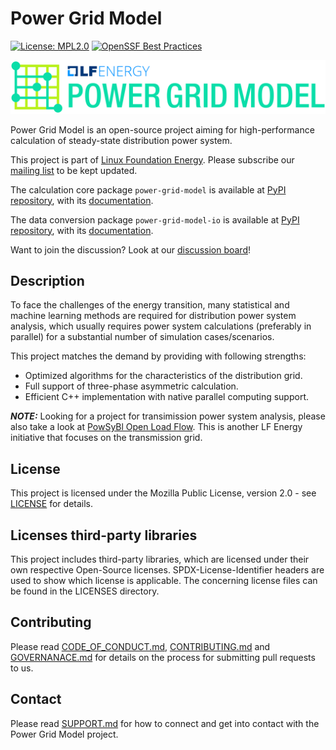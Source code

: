 <!--
SPDX-FileCopyrightText: 2022 Contributors to the Power Grid Model project <dynamic.grid.calculation@alliander.com>

SPDX-License-Identifier: MPL-2.0
-->

# Power Grid Model

[![License: MPL2.0](https://img.shields.io/badge/License-MPL2.0-informational.svg)](https://github.com/PowerGridModel/.github/blob/main/LICENSE)
[![OpenSSF Best Practices](https://bestpractices.coreinfrastructure.org/projects/7298/badge)](https://bestpractices.coreinfrastructure.org/projects/7298)

[![](https://github.com/PowerGridModel/.github/blob/main/artwork/svg/color.svg)](#)

Power Grid Model is an open-source project aiming for high-performance calculation of steady-state distribution power system.

This project is part of [Linux Foundation Energy](https://lfenergy.org/projects/power-grid-model/).
Please subscribe our [mailing list](https://lists.lfenergy.org/g/powergridmodel) to be kept updated.

The calculation core package `power-grid-model` is available at [PyPI repository](https://pypi.org/project/power-grid-model/), 
with its [documentation](https://power-grid-model.readthedocs.io/).

The data conversion package `power-grid-model-io` is available at [PyPI repository](https://pypi.org/project/power-grid-model-io/),
with its [documentation](https://power-grid-model-io.readthedocs.io/).

Want to join the discussion? Look at our [discussion board](https://github.com/orgs/PowerGridModel/discussions)!

## Description

To face the challenges of the energy transition, many statistical and machine learning methods are required for distribution power system analysis, which usually requires power system calculations (preferably in parallel) for a substantial number of simulation cases/scenarios.

This project matches the demand by providing with following strengths:

- Optimized algorithms for the characteristics of the distribution grid.
- Full support of three-phase asymmetric calculation.
- Efficient C++ implementation with native parallel computing support.

**_NOTE:_** Looking for a project for transimission power system analysis, please also take a look at [PowSyBl Open Load Flow](https://github.com/powsybl/powsybl-open-loadflow). This is another LF Energy initiative that focuses on the transmission grid.  

## License
This project is licensed under the Mozilla Public License, version 2.0 - see [LICENSE](https://github.com/PowerGridModel/.github/blob/main/LICENSE) for details.

## Licenses third-party libraries
This project includes third-party libraries, which are licensed under their own respective Open-Source licenses. SPDX-License-Identifier headers are used to show which license is applicable. The concerning license files can be found in the LICENSES directory.

## Contributing
Please read [CODE_OF_CONDUCT.md](https://github.com/PowerGridModel/.github/blob/main/CODE_OF_CONDUCT.md), [CONTRIBUTING.md](https://github.com/PowerGridModel/.github/blob/main/CONTRIBUTING.md) and [GOVERNANACE.md](https://github.com/PowerGridModel/.github/blob/main/GOVERNANCE.md) for details on the process for submitting pull requests to us.

## Contact
Please read [SUPPORT.md](https://github.com/PowerGridModel/.github/blob/main/SUPPORT.md) for how to connect and get into contact with the Power Grid Model project.
